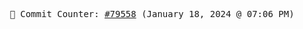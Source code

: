 <p align="center">
    <samp>
        📮 Commit Counter: <a href="https://github.com/Javascript-void0/Javascript-void0/commits/main">#79558</a> (January 18, 2024 @ 07:06 PM)
    </samp>
</p>